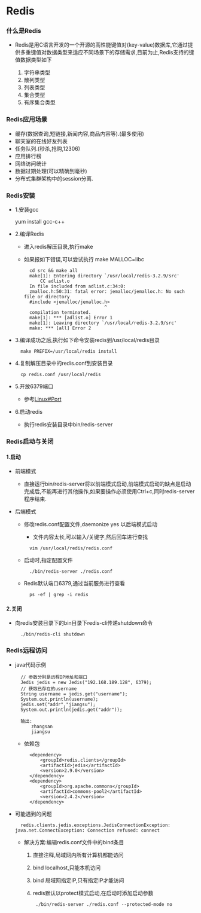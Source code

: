 # Redis

### 什么是Redis

- Redis是用C语言开发的一个开源的高性能键值对(key-value)数据库,它通过提供多重键值对数据类型来适应不同场景下的存储需求,目前为止,Redis支持的键值数据类型如下

    1. 字符串类型
    2. 散列类型
    3. 列表类型
    4. 集合类型
    5. 有序集合类型

### Redis应用场景

- 缓存(数据查询,短链接,新闻内容,商品内容等).(最多使用)
- 聊天室的在线好友列表
- 任务队列.(秒杀,抢购,12306)
- 应用排行榜
- 网络访问统计
- 数据过期处理(可以精确到毫秒)
- 分布式集群架构中的session分离.

### Redis安装

- 1.安装gcc

    yum install gcc-c++

- 2.编译Redis
    - 进入redis解压目录,执行make
    - 如果报如下错误,可以尝试执行 make MALLOC=libc

            cd src && make all
            make[1]: Entering directory `/usr/local/redis-3.2.9/src'
                CC adlist.o
            In file included from adlist.c:34:0:
            zmalloc.h:50:31: fatal error: jemalloc/jemalloc.h: No such file or directory
            #include <jemalloc/jemalloc.h>
                                        ^
            compilation terminated.
            make[1]: *** [adlist.o] Error 1
            make[1]: Leaving directory `/usr/local/redis-3.2.9/src'
            make: *** [all] Error 2

- 3.编译成功之后,执行如下命令安装redis到/usr/local/redis目录

        make PREFIX=/usr/local/redis install

- 4.复制解压目录中的redis.conf到安装目录

        cp redis.conf /usr/local/redis

- 5.开放6379端口

    - 参考[Linux#Port](../linux/Port.md)

- 6.启动redis

    - 执行redis安装目录中bin/redis-server

### Redis启动与关闭

#### 1.启动
- 前端模式
    
    - 直接运行bin/redis-server将以前端模式启动,前端模式启动的缺点是启动完成后,不能再进行其他操作,如果要操作必须使用Ctrl+c,同时redis-server程序结束.

- 后端模式

    - 修改redis.conf配置文件,daemonize yes 以后端模式启动
        - 文件内容太长,可以输入/关键字,然后回车进行查找
        >        
            vim /usr/local/redis/redis.conf

    - 启动时,指定配置文件

            ./bin/redis-server ./redis.conf

    - Redis默认端口6379,通过当前服务进行查看
    
            ps -ef | grep -i redis

#### 2.关闭

- 向redis安装目录下的bin目录下redis-cli传递shutdown命令

        ./bin/redis-cli shutdown

### Redis远程访问

- java代码示例

        // 参数分别是远程IP地址和端口
        Jedis jedis = new Jedis("192.168.189.128", 6379);
        // 获取已存在的username
        String username = jedis.get("username");
        System.out.println(username);
        jedis.set("addr","jiangsu");
        System.out.println(jedis.get("addr"));

        输出:
            zhangsan
            jiangsu

    - 依赖包

            <dependency>
                <groupId>redis.clients</groupId>
                <artifactId>jedis</artifactId>
                <version>2.9.0</version>
            </dependency>
            <dependency>
                <groupId>org.apache.commons</groupId>
                <artifactId>commons-pool2</artifactId>
                <version>2.4.2</version>
            </dependency>

- 可能遇到的问题

        redis.clients.jedis.exceptions.JedisConnectionException: java.net.ConnectException: Connection refused: connect
    
    - 解决方案:编辑redis.conf文件中的bind条目
        1. 直接注释,局域网内所有计算机都能访问
        2. bind localhost,只能本机访问
        3. bind 局域网指定IP,只有指定IP才能访问
        4. redis默认以protect模式启动,在启动时添加启动参数

                ./bin/redis-server ./redis.conf --protected-mode no